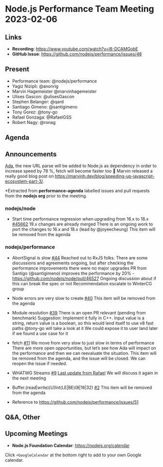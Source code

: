 # Node.js  Performance Team Meeting 2023-02-06

## Links

* **Recording**:  https://www.youtube.com/watch?v=l8-DCAMGobE
* **GitHub Issue**: https://github.com/nodejs/performance/issues/48

## Present

* Performance team: @nodejs/performance
* Yagiz Nizipli: @anonrig
* Marvin Hagemeister @marvinhagemeister
* Ulises Gascon: @ulisesGascon
* Stephen Belanger: @qard
* Santiago Gimeno: @santigimeno
* Tony Gorez: @tony-go
* Rafael Gonzaga: @RafaelGSS
* Robert Nagy: @ronag


## Agenda

## Announcements

[Ada](https://github.com/ada-url/ada), the new URL parse will be added to Node.js as dependency in order to increase speed by 78 %, fetch will become faster too 🎉
Marvin released a really good blog post on https://marvinh.dev/blog/speeding-up-javascript-ecosystem-part-3/. 

*Extracted from **performance-agenda** labelled issues and pull requests from the **nodejs org** prior to the meeting.

### nodejs/node

* Start time performance regression when upgrading from 16.x to 18.x [#45662](https://github.com/nodejs/node/issues/45662)
19.x changes are already merged
There is an ongoing work to port the changes to 16.x and 18.x (lead by @joyeecheung)
This item will be removed from the agenda
### nodejs/performance

* AbortSignal is slow [#44](https://github.com/nodejs/performance/issues/44)
Reached out to RxJS folks. There are some discussions and agreements ongoing, but after checking the performance improvements there were no major upgrades
PR from Santigo (@santigimeno) improves the performance by 20% - https://github.com/nodejs/node/pull/46527 
Ongoing discussion about if this can break the spec or not
Recommendation escalate to WinterCG group
* Node errors are very slow to create [#40](https://github.com/nodejs/performance/issues/40)
This item will be removed from the agenda
* Module resolution [#39](https://github.com/nodejs/performance/issues/39)
There is an open PR relevant (pending from benchmark)
Suggestion: Implement it fully in C++. Input value is a string, return value is a boolean, so this would lend itself to use v8 fast paths
@tony-go will take a look at it
We could expose it to user land later if we found a use case for it
* fetch [#11](https://github.com/nodejs/performance/issues/11)
We move from very slow to just slow in terms of performance
There are more open opportunities, but let’s see how Ada will impact on the performance and then we can reevaluate the situation.
This item will be removed from the agenda, and the issue will be closed. We can reopen the issue if needed.
* WHATWG Streams [#9](https://github.com/nodejs/performance/issues/9)
[Last update from Rafael](https://github.com/nodejs/performance/issues/9#issuecomment-1370136019)
We will discuss it again in the next meeting
* Buffer.(read|write)(U)Int(LE|BE)(8|16|32) [#2](https://github.com/nodejs/performance/issues/2)
This item will be removed from the agenda

* Reference to https://github.com/nodejs/performance/issues/51

## Q&A, Other

## Upcoming Meetings

* **Node.js Foundation Calendar**: https://nodejs.org/calendar

Click `+GoogleCalendar` at the bottom right to add to your own Google calendar.

